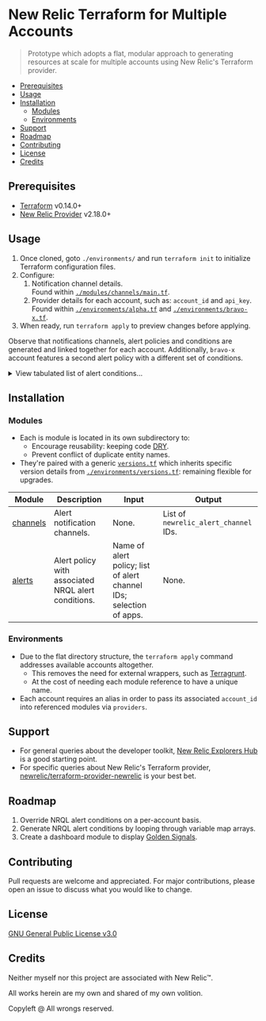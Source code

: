 # New Relic Terraform for Multiple Accounts

> Prototype which adopts a flat, modular approach to generating resources at scale for multiple accounts using New Relic's Terraform provider.

- [Prerequisites](#prerequisites)
- [Usage](#usage)
- [Installation](#installation)
  - [Modules](#modules)
  - [Environments](#environments)
- [Support](#support)
- [Roadmap](#roadmap)
- [Contributing](#contributing)
- [License](#license)
- [Credits](#credits)

## Prerequisites

- [Terraform](https://www.terraform.io/downloads.html) v0.14.0+
- [New Relic Provider](https://registry.terraform.io/providers/newrelic/newrelic/latest/docs) v2.18.0+

## Usage

1. Once cloned, goto `./environments/` and run `terraform init` to initialize Terraform configuration files.
1. Configure:
   1. Notification channel details.<br>
      Found within [`./modules/channels/main.tf`](modules/channels/main.tf).
   1. Provider details for each account, such as: `account_id` and `api_key`.<br>
      Found within [`./environments/alpha.tf`](environments/alpha.tf) and [`./environments/bravo-x.tf`](environments/bravo-x.tf).
1. When ready, run `terraform apply` to preview changes before applying.

Observe that notifications channels, alert policies and conditions are generated and linked together for each account. Additionally, `bravo-x` account features a second alert policy with a different set of conditions.

<details><summary>View tabulated list of alert conditions…</summary>

| environment | signal          | type     | threshold | occurrences   | nrql                                                                                                                                                          |
| ----------- | --------------- | -------- | --------: | ------------- | ------------------------------------------------------------------------------------------------------------------------------------------------------------- |
| alpha       | cpu utilisation | baseline |         3 | all           | `FROM Metric SELECT average(apm.service.cpu.usertime.utilization) FACET appName WHERE appName NOT LIKE 'P%X %'`                                               |
| alpha       | cpu utilisation | static   |        50 | all           | `FROM Metric SELECT average(apm.service.cpu.usertime.utilization) FACET appName WHERE appName NOT LIKE 'P%X %'`                                               |
| alpha       | error rate      | baseline |         3 | all           | `FROM Metric SELECT count(apm.service.transaction.error.count) / count(apm.service.transaction.duration) \* 100 FACET appName WHERE appName NOT LIKE 'P%X %'` |
| alpha       | error rate      | static   |         1 | all           | `FROM Metric SELECT count(apm.service.transaction.error.count) / count(apm.service.transaction.duration) \* 100 FACET appName WHERE appName NOT LIKE 'P%X %'` |
| alpha       | memory usage    | baseline |         3 | all           | `FROM Metric SELECT average(apm.service.memory.physical) / 1000 FACET appName WHERE appName NOT LIKE 'P%X %'`                                                 |
| alpha       | response time   | baseline |         3 | all           | `FROM Metric SELECT average(apm.service.transaction.duration) FACET appName WHERE appName NOT LIKE 'P%X %'`                                                   |
| alpha       | response time   | static   |         3 | all           | `FROM Metric SELECT average(apm.service.transaction.duration) FACET appName WHERE appName NOT LIKE 'P%X %'`                                                   |
| alpha       | throughput      | baseline |         3 | all           | `FROM Metric SELECT rate(count(apm.service.transaction.duration),1 minute) FACET appName WHERE appName NOT LIKE 'P%X %'`                                      |
| alpha       | throughput      | static   |    999999 | at_least_once | `FROM Metric SELECT count(apm.service.transaction.duration) FACET appName WHERE appName NOT LIKE 'P%X %'`                                                     |
| bravo       | cpu utilisation | baseline |         3 | all           | `FROM Metric SELECT average(apm.service.cpu.usertime.utilization) FACET appName WHERE appName NOT LIKE 'P%X %'`                                               |
| bravo       | cpu utilisation | static   |        50 | all           | `FROM Metric SELECT average(apm.service.cpu.usertime.utilization) FACET appName WHERE appName NOT LIKE 'P%X %'`                                               |
| bravo       | error rate      | baseline |         3 | all           | `FROM Metric SELECT count(apm.service.transaction.error.count) / count(apm.service.transaction.duration) \* 100 FACET appName WHERE appName NOT LIKE 'P%X %'` |
| bravo       | error rate      | static   |         1 | all           | `FROM Metric SELECT count(apm.service.transaction.error.count) / count(apm.service.transaction.duration) \* 100 FACET appName WHERE appName NOT LIKE 'P%X %'` |
| bravo       | memory usage    | baseline |         3 | all           | `FROM Metric SELECT average(apm.service.memory.physical) / 1000 FACET appName WHERE appName NOT LIKE 'P%X %'`                                                 |
| bravo       | response time   | baseline |         3 | all           | `FROM Metric SELECT average(apm.service.transaction.duration) FACET appName WHERE appName NOT LIKE 'P%X %'`                                                   |
| bravo       | response time   | static   |         3 | all           | `FROM Metric SELECT average(apm.service.transaction.duration) FACET appName WHERE appName NOT LIKE 'P%X %'`                                                   |
| bravo       | throughput      | baseline |         3 | all           | `FROM Metric SELECT rate(count(apm.service.transaction.duration),1 minute) FACET appName WHERE appName NOT LIKE 'P%X %'`                                      |
| bravo       | throughput      | static   |    999999 | at_least_once | `FROM Metric SELECT count(apm.service.transaction.duration) FACET appName WHERE appName NOT LIKE 'P%X %'`                                                     |
| bravox      | cpu utilisation | baseline |         3 | all           | `FROM Metric SELECT average(apm.service.cpu.usertime.utilization) FACET appName WHERE appName LIKE 'P%X %'`                                                   |
| bravox      | cpu utilisation | static   |        50 | all           | `FROM Metric SELECT average(apm.service.cpu.usertime.utilization) FACET appName WHERE appName LIKE 'P%X %'`                                                   |
| bravox      | error rate      | baseline |         3 | all           | `FROM Metric SELECT count(apm.service.transaction.error.count) / count(apm.service.transaction.duration) \* 100 FACET appName WHERE appName LIKE 'P%X %'`     |
| bravox      | error rate      | static   |         1 | all           | `FROM Metric SELECT count(apm.service.transaction.error.count) / count(apm.service.transaction.duration) \* 100 FACET appName WHERE appName LIKE 'P%X %'`     |
| bravox      | memory usage    | baseline |         3 | all           | `FROM Metric SELECT average(apm.service.memory.physical) / 1000 FACET appName WHERE appName LIKE 'P%X %'`                                                     |
| bravox      | response time   | baseline |         3 | all           | `FROM Metric SELECT average(apm.service.transaction.duration) FACET appName WHERE appName LIKE 'P%X %'`                                                       |
| bravox      | response time   | static   |         3 | all           | `FROM Metric SELECT average(apm.service.transaction.duration) FACET appName WHERE appName LIKE 'P%X %'`                                                       |
| bravox      | throughput      | baseline |         3 | all           | `FROM Metric SELECT rate(count(apm.service.transaction.duration),1 minute) FACET appName WHERE appName LIKE 'P%X %'`                                          |
| bravox      | throughput      | static   |    999999 | at_least_once | `FROM Metric SELECT count(apm.service.transaction.duration) FACET appName WHERE appName LIKE 'P%X %'`                                                         |

</details>

## Installation

### Modules

- Each is module is located in its own subdirectory to:
  - Encourage reusability: keeping code [DRY](https://en.wikipedia.org/wiki/Don%27t_repeat_yourself).
  - Prevent conflict of duplicate entity names.
- They're paired with a generic [`versions.tf`](modules/channels/versions.tf) which inherits specific version details from [`./environments/versions.tf`](environments/versions.tf): remaining flexible for upgrades.

| Module                               | Description                                         | Input                                                               | Output                                |
| ------------------------------------ | --------------------------------------------------- | ------------------------------------------------------------------- | ------------------------------------- |
| [channels](modules/channels/main.tf) | Alert notification channels.                        | None.                                                               | List of `newrelic_alert_channel` IDs. |
| [alerts](modules/alerts/main.tf)     | Alert policy with associated NRQL alert conditions. | Name of alert policy; list of alert channel IDs; selection of apps. | None.                                 |

### Environments

- Due to the flat directory structure, the `terraform apply` command addresses available accounts altogether.
  - This removes the need for external wrappers, such as [Terragrunt](https://terragrunt.gruntwork.io/).
  - At the cost of needing each module reference to have a unique name.
- Each account requires an alias in order to pass its associated `account_id` into referenced modules via `providers`.

## Support

- For general queries about the developer toolkit, [New Relic Explorers Hub](https://discuss.newrelic.com/c/build-on-new-relic/developer-toolkit/) is a good starting point.
- For specific queries about New Relic's Terraform provider, [newrelic/terraform-provider-newrelic](https://github.com/newrelic/terraform-provider-newrelic/issues) is your best bet.

## Roadmap

1. Override NRQL alert conditions on a per-account basis.
1. Generate NRQL alert conditions by looping through variable map arrays.
1. Create a dashboard module to display [Golden Signals](https://sre.google/sre-book/monitoring-distributed-systems/#xref_monitoring_golden-signals).

## Contributing

Pull requests are welcome and appreciated. For major contributions, please open an issue to discuss what you would like to change.

## License

[GNU General Public License v3.0](LICENSE)

## Credits

Neither myself nor this project are associated with New Relic™.

All works herein are my own and shared of my own volition.

Copyleft @ All wrongs reserved.
